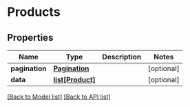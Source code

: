 # Products

## Properties
Name | Type | Description | Notes
------------ | ------------- | ------------- | -------------
**pagination** | [**Pagination**](#Pagination) |  | [optional] 
**data** | [**list[Product]**](#Product) |  | [optional] 

[[Back to Model list]](#documentation-for-models) [[Back to API list]](#documentation-for-api-endpoints)


